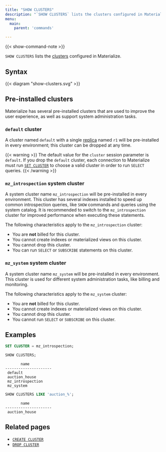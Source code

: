 ```yaml
---
title: "SHOW CLUSTERS"
description: "`SHOW CLUSTERS` lists the clusters configured in Materialize."
menu:
  main:
    parent: 'commands'

---
```


{{< show-command-note >}}

`SHOW CLUSTERS` lists the [clusters](/overview/key-concepts/#clusters) configured in Materialize.

## Syntax

{{< diagram "show-clusters.svg" >}}

## Pre-installed clusters

Materialize has several pre-installed clusters that are used to improve the user
experience, as well as support system administration tasks.

### `default` cluster

A cluster named `default` with a single [replica](/overview/key-concepts/#cluster-replicas)
named `r1` will be pre-installed in every environment; this cluster can be dropped
at any time.

{{< warning >}}
The default value for the `cluster` session parameter is `default`.
If you drop the `default` cluster, each connection to Materialize must run
[`SET CLUSTER`](/sql/select/#ad-hoc-queries) to choose a valid cluster in order
to run `SELECT` queries.
{{< /warning >}}

### `mz_introspection` system cluster

A system cluster name `mz_introspection` will be pre-installed in every
environment. This cluster has several indexes installed to speed up common
introspection queries, like `SHOW` commands and queries using the system
catalog. It is recommended to switch to the `mz_introspection` cluster for
improved performance when executing these statements.

The following characteristics apply to the `mz_introspection` cluster:

  * You are **not** billed for this cluster.
  * You cannot create indexes or materialized views on this cluster.
  * You cannot drop this cluster.
  * You can run `SELECT` or `SUBSCRIBE` statements on this cluster.

### `mz_system` system cluster

A system cluster name `mz_system` will be pre-installed in every environment.
This cluster is used for different system administration tasks, like billing
and monitoring.

The following characteristics apply to the `mz_system` cluster:

  * You are **not** billed for this cluster.
  * You cannot create indexes or materialized views on this cluster.
  * You cannot drop this cluster.
  * You cannot run `SELECT` or `SUBSCRIBE` on this cluster.

## Examples

```sql
SET CLUSTER = mz_introspection;

SHOW CLUSTERS;
```

```nofmt
       name
---------------------
 default
 auction_house
 mz_introspection
 mz_system
```

```sql
SHOW CLUSTERS LIKE 'auction_%';
```

```nofmt
       name
---------------------
 auction_house
```


## Related pages

- [`CREATE CLUSTER`](../create-cluster)
- [`DROP CLUSTER`](../drop-cluster)
